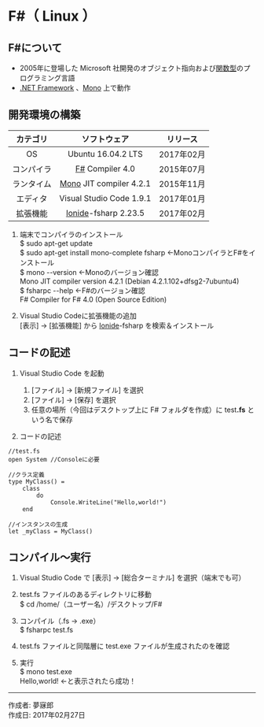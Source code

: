 # F\#（ Linux ）

## F#について

* 2005年に登場した Microsoft 社開発のオブジェクト指向および[関数型](http://bit.ly/1KTmmNW)のプログラミング言語
* [.NET Framework](https://ja.wikipedia.org/wiki/.NET_Framework) 、[Mono](http://bit.ly/2l5Mzx1) 上で動作

## 開発環境の構築

|カテゴリ|ソフトウェア|リリース|
|:--:|:--:|:--:|
|OS|Ubuntu 16.04.2 LTS|2017年02月|
|コンパイラ|[F#](https://ja.wikipedia.org/wiki/F_Sharp) Compiler 4.0|2015年07月|
|ランタイム|[Mono](http://bit.ly/2l5Mzx1) JIT compiler 4.2.1|2015年11月|
|エディタ|Visual Studio Code 1.9.1|2017年01月|
|拡張機能|[Ionide](http://ionide.io/)-fsharp 2.23.5|2017年02月|

1. 端末でコンパイラのインストール  
    $ sudo apt-get update  
    $ sudo apt-get install mono-complete fsharp ←MonoコンパイラとF#をインストール  
    $ mono --version  ←Monoのバージョン確認  
    Mono JIT compiler version 4.2.1 (Debian 4.2.1.102+dfsg2-7ubuntu4)  
    $ fsharpc --help  ←F#のバージョン確認  
    F# Compiler for F# 4.0 (Open Source Edition)  

1. Visual Studio Codeに拡張機能の追加  
    [表示] → [拡張機能] から [Ionide](http://ionide.io/)-fsharp を検索＆インストール

## コードの記述

1. Visual Studio Code を起動
    1. [ファイル] → [新規ファイル] を選択
    1. [ファイル] → [保存] を選択
    1. 任意の場所（今回はデスクトップ上に F# フォルダを作成）に test<b>.fs</b> という名で保存

1. コードの記述
```
//test.fs
open System //Consoleに必要

//クラス定義
type MyClass() =
    class
        do
            Console.WriteLine("Hello,world!")
    end

//インスタンスの生成
let _myClass = MyClass()
```

## コンパイル〜実行

1. Visual Studio Code で [表示] → [総合ターミナル] を選択（端末でも可）

1. test.fs ファイルのあるディレクトリに移動  
$ cd /home/（ユーザー名）/デスクトップ/F#

1. コンパイル（.fs → .exe）  
$ fsharpc test.fs

1. test.fs ファイルと同階層に test.exe ファイルが生成されたのを確認

1. 実行  
$ mono test.exe  
Hello,world! ←と表示されたら成功！

***
作成者: 夢寐郎  
作成日: 2017年02月27日
